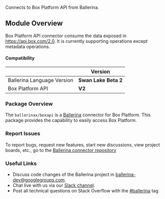 Connects to Box Platform API from Ballerina.

## Module Overview

Box Platform API connector consume the data exposed in https://api.box.com/2.0. It is currently supporting operations except metadata operations.

#### Compatibility
|                               | Version               |
|-------------------------------|-----------------------|
| Ballerina Language Version    |  **Swan Lake Beta 2** |
|       Box Platform API        |         **V2**        |

### Package Overview
The `ballerinax/boxapi` is a [Ballerina](https://ballerina.io/) connector for Box Platform.
This package provides the capability to easily access Box Platform.
### Report Issues
To report bugs, request new features, start new discussions, view project boards, etc., go to the [Ballerina connector repository](link)
### Useful Links
- Discuss code changes of the Ballerina project in [ballerina-dev@googlegroups.com](mailto:ballerina-dev@googlegroups.com).
- Chat live with us via our [Slack channel](https://ballerina.io/community/slack/).
- Post all technical questions on Stack Overflow with the [#ballerina](https://stackoverflow.com/questions/tagged/ballerina) tag
